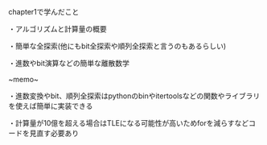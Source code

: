 chapter1で学んだこと

・アルゴリズムと計算量の概要

・簡単な全探索(他にもbit全探索や順列全探索と言うのもあるらしい)

・進数やbit演算などの簡単な離散数学

~memo~

・進数変換やbit、順列全探索はpythonのbinやitertoolsなどの関数やライブラリを使えば簡単に実装できる

・計算量が10億を超える場合はTLEになる可能性が高いためforを減らすなどコードを見直す必要あり
